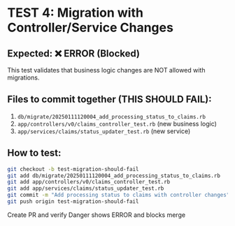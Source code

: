 # TEST 4: Migration with Controller/Service Changes
## Expected: ❌ ERROR (Blocked)

This test validates that business logic changes are NOT allowed with migrations.

## Files to commit together (THIS SHOULD FAIL):
1. `db/migrate/20250111120004_add_processing_status_to_claims.rb`
2. `app/controllers/v0/claims_controller_test.rb` (new business logic)
3. `app/services/claims/status_updater_test.rb` (new service)

## How to test:
```bash
git checkout -b test-migration-should-fail
git add db/migrate/20250111120004_add_processing_status_to_claims.rb
git add app/controllers/v0/claims_controller_test.rb
git add app/services/claims/status_updater_test.rb
git commit -m "Add processing status to claims with controller changes"
git push origin test-migration-should-fail
```

Create PR and verify Danger shows ERROR and blocks merge